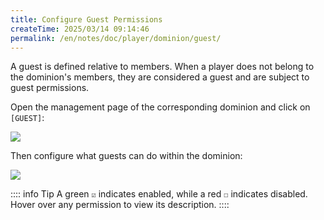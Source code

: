 ```yaml
---
title: Configure Guest Permissions
createTime: 2025/03/14 09:14:46
permalink: /en/notes/doc/player/dominion/guest/
---
```


A guest is defined relative to members. When a player does not belong to the dominion's members, they are considered a
guest and are subject to guest permissions.

Open the management page of the corresponding dominion and click on `[GUEST]`:

![](/player/dominion/guest/1.png)

Then configure what guests can do within the dominion:

![](/player/dominion/guest/2.png)

:::: info Tip
A green `☑` indicates enabled, while a red `☐` indicates disabled. Hover over any permission to view its description.
::::
